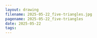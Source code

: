 ```yaml
---
layout: drawing
filename: 2025-05-22_five-triangles.jpg
pagename: 2025-05-22_five-triangles
date: 2025-05-22
tags:
---
```

